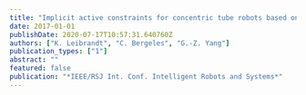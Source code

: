 ```yaml
---
title: "Implicit active constraints for concentric tube robots based on analysis of the safe and dexterous workspace"
date: 2017-01-01
publishDate: 2020-07-17T10:57:31.640760Z
authors: ["K. Leibrandt", "C. Bergeles", "G.-Z. Yang"]
publication_types: ["1"]
abstract: ""
featured: false
publication: "*IEEE/RSJ Int. Conf. Intelligent Robots and Systems*"
---
```


